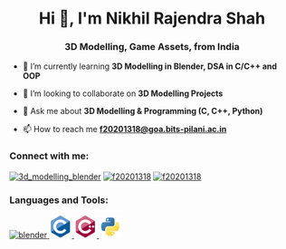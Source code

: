 <h1 align="center">Hi 👋, I'm Nikhil Rajendra Shah</h1>
<h3 align="center">3D Modelling, Game Assets, from India</h3>

- 🌱 I’m currently learning **3D Modelling in Blender, DSA in C/C++ and OOP**

- 👯 I’m looking to collaborate on **3D Modelling Projects**

- 💬 Ask me about **3D Modelling & Programming (C, C++, Python)**

- 📫 How to reach me **f20201318@goa.bits-pilani.ac.in**

<h3 align="left">Connect with me:</h3>
<p align="left">
<a href="https://instagram.com/3d_modelling_blender" target="blank"><img align="center" src="https://raw.githubusercontent.com/rahuldkjain/github-profile-readme-generator/master/src/images/icons/Social/instagram.svg" alt="3d_modelling_blender" height="30" width="40" /></a>
<a href="https://www.hackerrank.com/f20201318" target="blank"><img align="center" src="https://raw.githubusercontent.com/rahuldkjain/github-profile-readme-generator/master/src/images/icons/Social/hackerrank.svg" alt="f20201318" height="30" width="40" /></a>
<a href="https://auth.geeksforgeeks.org/user/f20201318" target="blank"><img align="center" src="https://raw.githubusercontent.com/rahuldkjain/github-profile-readme-generator/master/src/images/icons/Social/geeks-for-geeks.svg" alt="f20201318" height="30" width="40" /></a>
</p>

<h3 align="left">Languages and Tools:</h3>
<p align="left"> <a href="https://www.blender.org/" target="_blank"> <img src="https://download.blender.org/branding/community/blender_community_badge_white.svg" alt="blender" width="40" height="40"/> </a> <a href="https://www.cprogramming.com/" target="_blank"> <img src="https://raw.githubusercontent.com/devicons/devicon/master/icons/c/c-original.svg" alt="c" width="40" height="40"/> </a> <a href="https://www.w3schools.com/cpp/" target="_blank"> <img src="https://raw.githubusercontent.com/devicons/devicon/master/icons/cplusplus/cplusplus-original.svg" alt="cplusplus" width="40" height="40"/> </a> <a href="https://www.python.org" target="_blank"> <img src="https://raw.githubusercontent.com/devicons/devicon/master/icons/python/python-original.svg" alt="python" width="40" height="40"/> </a> </p>
